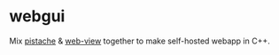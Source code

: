 # webgui

Mix [pistache](http://pistache.io/) & [web-view](https://github.com/zserge/webview) together to make self-hosted webapp in C++.
